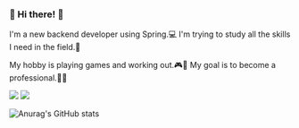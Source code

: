 ### 👋 Hi there! 👋
I'm a new backend developer using Spring.💻 
I'm trying to study all the skills I need in the field.📖


My hobby is playing games and working out.🎮🦾 
My goal is to become a professional.🏁🧐

<!--
**qewryy/qewryy** is a ✨ _special_ ✨ repository because its `README.md` (this file) appears on your GitHub profile.

Here are some ideas to get you started:

- 🔭 I’m currently working on ...
- 🌱 I’m currently learning ...
- 👯 I’m looking to collaborate on ...
- 🤔 I’m looking for help with ...
- 💬 Ask me about ...
- 📫 How to reach me: ...
- 😄 Pronouns: ...
- ⚡ Fun fact: ...
-->
<img src="https://img.shields.io/badge/tistory-FE9A2E?style=flat-square&logo=Tistory&logoColor=white"/> <img src="https://img.shields.io/badge/qewryy4@gmail.com-81DAF5?style=flat-square&logo=gmail&logoColor=white"/>

![Anurag's GitHub stats](https://github-readme-stats.vercel.app/api?username=qewryy&show_icons=true&theme=radical)
